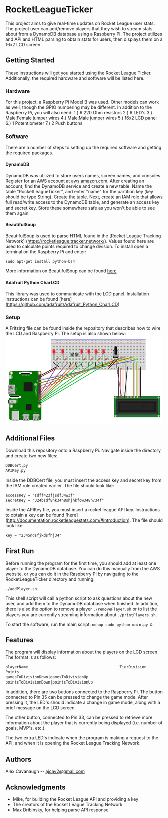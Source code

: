 # RocketLeagueTicker
This project aims to give real-time updates on Rocket League user stats. The project user can add/remove players that they wish to stream stats about from a DynamoDB database using a Raspberry Pi. The project utilizes and API and HTML parsing to obtain stats for users, then displays them on a 16x2 LCD screen.

## Getting Started
These instructions will get you started using the Rocket League Ticker. Additionally, the required hardware and software will be listed here.

### Hardware
For this project, a Raspberry Pi Model B was used. Other models can work as well, though the GPIO numbering may be different. In addition to the Raspberry Pi, you will also need:
  1.) 6 220 Ohm resistors
  2.) 6 LED's
  3.) Male:Female jumper wires
  4.) Male:Male jumper wires
  5.) 16x2 LCD panel
  6.) 1 Potentiometer
  7.) 2 Push buttons

### Software
There are a number of steps to setting up the required software and getting the required packages.

#### DynamoDB
DynamoDB was utilized to store users names, screen names, and consoles. Register for an AWS account at [aws.amazon.com](aws.amazon.com). After creating an account, find the DynamoDB service and create a new table. Name the table "RocketLeagueTicker", and enter "name" for the partition key (key should be type String). Create the table. Next, create an IAM role that allows full read/write access to the DynamoDB table, and generate an access key and secret key. Store these somewhere safe as you won't be able to see them again.

#### BeautifulSoup
BeautifulSoup is used to parse HTML found in the [Rocket League Tracking Network] (https://rocketleague.tracker.network/). Values found here are used to calculate points required to change division. To install open a terminal on the Raspberry Pi and enter:
```
sudo apt-get install python-bs4
```
More information on BeautifulSoup can be found [here](https://www.crummy.com/software/BeautifulSoup/bs4/doc/#)

#### Adafruit Python CharLCD
This library was used to communicate with the LCD panel. Installation instructions can be found [here] (https://github.com/adafruit/Adafruit_Python_CharLCD)

### Setup
A Fritzing file can be found inside the repository that describes how to wire the LCD and Raspberry Pi. The setup is also shown below:
![alt text][schematic]

[schematic]: https://github.com/ajcav2/RocketLeagueTicker/blob/master/RocketLeagueTickerSchematic.PNG "Ticker Schematic"


## Additional Files
Download this repository onto a Raspberry Pi. Navigate inside the directory, and create two new files:
```
DDBCert.py
APIKey.py
```
Inside the DDBCert file, you must insert the access key and secret key from the IAM role created earlier. The file should look like:
```
accessKey = "sdff423fjsdf34w3f"
secretKey = "324bsdf8hk34h8shjhkfow348h/34f"
```
Inside the APIKey file, you must insert a rocket league API key. Instructions to obtain a key can be found [here] (http://documentation.rocketleaguestats.com/#introduction). The file should look like:
```
key = "2345ndsfjkdsfhj34"
```
## First Run
Before running the program for the first time, you should add at least one player to the DynamoDB database. You can do this manually from the AWS website, or you can do it in the Raspberry Pi by navigating to the RocketLeagueTicker directory and running:
```
./addPlayer.sh
```
This shell script will call a python script to ask questions about the new user, and add them to the DynamoDB database when finished. In addition, there is also the option to remove a player `./removePlayer.sh` or to list the players you are currently streaming information about `./printPlayers.sh`. 

To start the software, run the main script:
```nohup sudo python main.py &```

## Features
The program will display information about the players on the LCD screen. The format is as follows:
```
playerName                                         TierDivision      Points
gamesToDivisionDown|gamesToDivisionUp     pointsToDivisionDown|pointsToDivisionUp
```
In addition, there are two buttons connected to the Raspberry Pi. The button connected to Pin 35 can be pressed to change the game mode. After pressing it, the LED's should indicate a change in game mode, along with a brief message on the LCD screen. 

The other button, connected to Pin 33, can be pressed to retrieve more information about the player that is currently being displayed (i.e. number of goals, MVP's, etc.). 

The two extra LED's indicate when the program is making a request to the API, and when it is opening the Rocket League Tracking Network. 

## Authors
Alex Cavanaugh -- ajcav2@gmail.com

## Acknowledgments
+ Mike, for building the Rocket League API and providing a key
+ The creators of the Rocket League Tracking Network
+ Max Dribinsky, for helping parse API response
